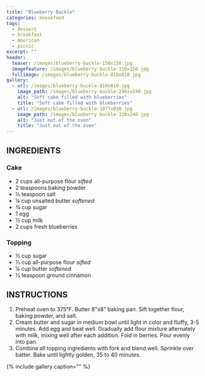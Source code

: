 ```yaml
---
title: "Blueberry Buckle"
categories: moosefood
tags: 
  - dessert
  - breakfast
  - American
  - picnic
excerpt: ""
header:
  teaser: /images/blueberry-buckle-150x150.jpg
  imagefeature: /images/blueberry-buckle-150x150.jpg
  fullimage: /images/blueberry-buckle-810x810.jpg
gallery:
  - url: /images/blueberry-buckle-810x810.jpg
    image_path: /images/blueberry-buckle-240xx240.jpg
    alt: "Soft cake filled with blueberries"
    title: "Soft cake filled with blueberries"
  - url: /images/blueberry-buckle-1077x810.jpg
    image_path: /images/blueberry-buckle-320x240.jpg
    alt: "Just out of the oven"
    title: "Just out of the oven"  
---
```


## INGREDIENTS

### Cake
* 2 cups all-purpose flour *sifted*
* 2 teaspoons baking powder
* ½ teaspoon salt
* ¼ cup unsalted butter *softened*
* ¾ cup sugar
* 1 egg
* ½ cup milk
* 2 cups fresh blueberries

### Topping
* ½ cup sugar
* ⅓ cup all-purpose flour *sifted*
* ¼ cup butter *softened*
* ½ teaspoon ground cinnamon

## INSTRUCTIONS
1. Preheat oven to 375°F. Butter 8"x8" baking pan. Sift together flour, baking powder, and salt.
2. Cream butter and sugar in medium bowl until light in color and fluffy, 3-5 minutes. Add egg and beat well. Gradually add flour mixture alternately with milk, mixing well after each addition. Fold in berries. Pour evenly into pan.
3. Combine all topping ingredients with fork and blend well. Sprinkle over batter. Bake until lightly golden, 35 to 40 minutes.

{% include gallery caption="" %}